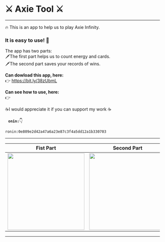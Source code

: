 # ⚔️ Axie Tool ⚔️
---
🔥 This is an app to help us to play Axie Infinity.  
### It is easy to use! 🤩

The app has two parts:<br/> 
🗡️The first part helps us to count energy and cards.<br/> 
🗡️The second part saves your records of wins.<br/> 

<strong>Can dowload this app, here:</strong><br/> 👉 https://bit.ly/38zUbmL  

<strong>Can see how to use, here:</strong> <br/> 👉 

<p>☕I would appreciate it if you can support my work ☕</p> 
<p><code><img src="https://user-images.githubusercontent.com/78284709/132076313-5967a484-f306-442f-b766-10076a5350ee.jpg" width="10"><strong>onin:</strong></code>👇</p>
<pre><code>ronin:0e809e2d42a47a6a23e87c3f4a5dd12a1b330703</code></pre>    

---
| Fist Part | Second Part |
|-----------|-------------|
| <img src ="https://user-images.githubusercontent.com/78284709/132044349-f3fc321d-e46e-43c5-adea-80730516f99b.jpeg" width="250"> | <img src ="https://user-images.githubusercontent.com/78284709/132044445-13158acb-704f-44b0-a99d-af42ec7624df.jpeg" width="250">|
---
